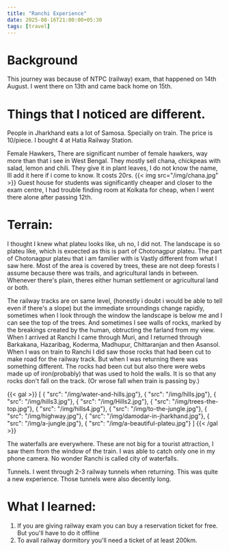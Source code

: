 ```yaml
---
title: "Ranchi Experience"
date: 2025-08-16T21:00:00+05:30
tags: [travel]
---
```

# Background
This journey was because of NTPC (railway) exam, that happened on 14th August. I went there on 13th and came back home on 15th. 

# Things that I noticed are different.
People in Jharkhand eats a lot of Samosa. Specially on train. The price is 10/piece. I bought 4 at Hatia Railway Station.

Female Hawkers, There are significant number of female hawkers, way more than that i see in West Bengal. They mostly sell chana, chickpeas with salad, lemon and chili. They give it in plant leaves, I do not know the name, Ill add it here if i come to know. It costs 20rs. 
{{< img src="/img/chana.jpg" >}} 
Guest house for students was significantly cheaper and closer to the exam centre, I had trouble finding room at Kolkata for cheap, when I went there alone after passing 12th. 

# Terrain:
I thought I knew what plateu looks like, uh no, I did not. The landscape is so plateu like, which is exoected as this is part of Chotonagpur plateu. The part of Chotonagpur plateu that i am familier with is Vastly different from what I saw here. Most of the area is covered by trees, these are not deep forests I assume because there was trails, and agricultural lands in between. Whenever there's plain, theres either human settlement or agricultural land or both. 

The railway tracks are on same level, (honestly i doubt i would be able to tell even if there's a slope) but the immediate srroundings change rapidly, sometimes when I look through the window the landscape is below me and I can see the top of the trees. And sometimes I see walls of rocks, marked by the breakings created by the human, obtructing the farland from my view. When I arrived at Ranchi I came through Muri, and  I returned through Barkakana, Hazaribag, Koderma, Madhupur, Chittaranjan and then Asansol. When I was on train to Ranchi I did saw those rocks that had been cut to make road for the railway track. But when I was returning there was something different. The rocks had been cut but also there were webs made up of iron(probably) that was used to hold the walls. It is so that any rocks don't fall on the track. (Or wrose fall when train is passing by.) 

{{< gal >}}
[
{ "src": "/img/water-and-hills.jpg"},
{ "src": "/img/hills.jpg"},
{ "src": "/img/hills3.jpg"},
{ "src": "/img/Hills2.jpg"},
{ "src": "/img/trees-the-top.jpg"},
{ "src": "/img/hills4.jpg"},
{ "src": "/img/to-the-jungle.jpg"},
{ "src": "/img/highway.jpg"},
{ "src": "/img/damodar-in-jharkhand.jpg"},
{ "src": "/img/a-jungle.jpg"},
{ "src": "/img/a-beautiful-plateu.jpg"}
]
{{< /gal >}}


The waterfalls are everywhere. These are not big for a  tourist attraction, I saw them from the window of the train. I was able to catch only one in my phone camera. No wonder Ranchi is called city of waterfalls. 

Tunnels. I went through 2-3 railway tunnels when returning. This was quite a new experience. Those tunnels were also decently long. 


# What I learned: 
1. If you are giving railway exam you can buy a reservation ticket for free. But you'll have to do it offline
2. To avail railway dormitory you'll need a ticket of at least 200km.
